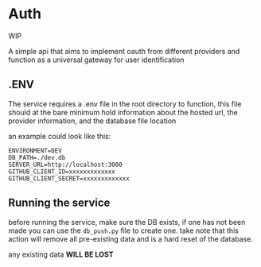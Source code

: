 # Auth

WIP

A simple api that aims to implement oauth from different providers and function
as a universal gateway for user identification

## .ENV
The service requires a .env file in the root directory to function,
this file should at the bare minimum hold information about the hosted url,
the provider information, and the database file location

an example could look like this:
```
ENVIRONMENT=DEV
DB_PATH=./dev.db
SERVER_URL=http://localhost:3000
GITHUB_CLIENT_ID=xxxxxxxxxxxxx
GITHUB_CLIENT_SECRET=xxxxxxxxxxxxx
```

## Running the service
before running the service, make sure the DB exists,
if one has not been made you can use the `db_push.py`
file to create one. take note that this action will remove all
pre-existing data and is a hard reset of the database.

any existing data **WILL BE LOST**